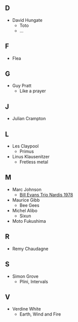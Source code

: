 ## D

- David Hungate
    - Toto
    - …

## F

- Flea

## G

- Guy Pratt
    - Like a prayer

## J

- Julian Crampton

## L

- Les Claypool
    - Primus
- Linus Klausenitzer
    - Fretless metal

## M

- Marc Johnson
    - [Bill Evans Trio Nardis 1978](https://www.youtube.com/watch?v=hETmWOrKcRE)
- Maurice Gibb
    - Bee Gees
- Michel Alibo
    - Sixun
- Moto Fukushima

## R

- Remy Chaudagne

## S

- Simon Grove
    - Plini, Intervals

## V

- Verdine White
    - Earth, Wind and Fire